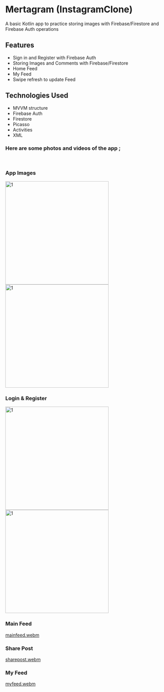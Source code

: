 # Mertagram (InstagramClone)
A basic Kotlin app to practice storing images with Firebase/Firestore and Firebase Auth operations
<br>

## Features
- Sign in and Register with Firebase Auth <br>
- Storing Images and Comments with Firebase/Firestore
- Home Feed <br>
- My Feed <br>
- Swipe refresh to update Feed <br>

## Technologies Used
- MVVM structure <br>
- Firebase Auth <br>
- Firestore <br>
- Picasso <br>
- Activities <br>
- XML <br>

### Here are some photos and videos of the app ;
<br>

### App Images
<img width="322" alt="1" src="https://github.com/mertgoksu/Mertagram/assets/119433132/f4f0f48b-5b2f-47b1-b875-11d14d4c578c">
<img width="322" alt="1" src="https://github.com/mertgoksu/Mertagram/assets/119433132/f959597f-9c33-49b2-9139-f1c00a75dae4">

### Login & Register
<img width="322" alt="1" src="https://github.com/mertgoksu/Mertagram/assets/119433132/43cb0da2-22c2-49a6-acfd-64e1688eaa69">
<img width="322" alt="1" src="https://github.com/mertgoksu/Mertagram/assets/119433132/b49d06f3-22fc-4422-9956-05f140caee60">

### Main Feed
[mainfeed.webm](https://github.com/mertgoksu/Mertagram/assets/119433132/e9d6872a-e471-4a8a-8837-b159e6f36dc6)

### Share Post
[sharepost.webm](https://github.com/mertgoksu/Mertagram/assets/119433132/4db7a19d-0990-4206-a782-1768a27392a1)

### My Feed
[myfeed.webm](https://github.com/mertgoksu/Mertagram/assets/119433132/a987a522-5a36-4e43-99a4-3bb65eb73fe3)




